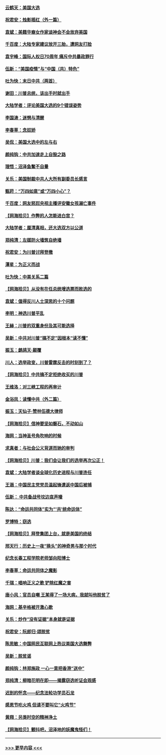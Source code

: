 #### [云鹤天：美国大选](../pages/nsc993/n12615994.md?t=12130851) 
#### [祝君安：烛影摇红（外一篇）](../pages/nsc993/n12615975.md?t=12130851) 
#### [袁斌：美籍华裔女作家谈神会不会放弃美国](../pages/nsc993/n12615263.md?t=12130851) 
#### [千百度：大陆专家建议放开三胎，遭网友打脸](../pages/nsc993/n12614456.md?t=12130851) 
#### [袁宇峰：国际人权日70周年 痛斥中共暴政罪行](../pages/nsc993/n12611965.md?t=12130851) 
#### [伍新：“美国疫情”与“中国（共）特色”](../pages/nsc993/n12611463.md?t=12130851) 
#### [吐为快：末日中共（两首）](../pages/nsc993/n12611461.md?t=12130851) 
#### [谢田：川普总统，该出手时就出手](../pages/nsc993/n12610905.md?t=12130851) 
#### [大陆学者：评论美国大选的9个错误姿势](../pages/nsc993/n12609586.md?t=12130851) 
#### [李国涛：迷惘与清醒](../pages/nsc993/n12607532.md?t=12130851) 
#### [李春草：念奴娇](../pages/nsc993/n12607083.md?t=12130851) 
#### [吴侃：美国大选中的左与右](../pages/nsc993/n12607054.md?t=12130851) 
#### [颜纯钩：中共加速走上自毁之路](../pages/nsc993/n12606473.md?t=12130851) 
#### [理悟：沼泽鱼鳖不自量](../pages/nsc993/n12606454.md?t=12130851) 
#### [关乐：美国制裁中共人大所有副委员长感言](../pages/nsc993/n12606442.md?t=12130851) 
#### [甄莳：“万四如意”或“万四小心”？](../pages/nsc993/n12606091.md?t=12130851) 
#### [千百度：网友怒怼央视主播评安徽女孩溺亡事件](../pages/nsc993/n12605370.md?t=12130851) 
#### [【网海拾贝】作弊的人怎能进白宫？](../pages/nsc993/n12603546.md?t=12130851) 
#### [大陆学者：厘清真相，还大选双方以公道](../pages/nsc993/n12603475.md?t=12130851) 
#### [郑纯清：左媒防火墙筑自绝墙](../pages/nsc993/n12602226.md?t=12130851) 
#### [祝君安：为川普讨拜登檄](../pages/nsc993/n12602199.md?t=12130851) 
#### [潭星：为正义而战](../pages/nsc993/n12600926.md?t=12130851) 
#### [吐为快：中美关系二篇](../pages/nsc993/n12600908.md?t=12130851) 
#### [【网海拾贝】从没有在任总统增选票而败选的](../pages/nsc993/n12600435.md?t=12130851) 
#### [袁斌：值得反川人士深思的十个问题](../pages/nsc993/n12600332.md?t=12130851) 
#### [李明：神选川普平乱](../pages/nsc993/n12599751.md?t=12130851) 
#### [王赫：川普的双重身份及其可能选择](../pages/nsc993/n12599723.md?t=12130851) 
#### [吴新：中共对川普“搞不定”因根本“读不懂”](../pages/nsc993/n12599502.md?t=12130851) 
#### [振玉：鹧鸪天‧颠覆](../pages/nsc993/n12599494.md?t=12130851) 
#### [川人：选举政变，川普雷霆反击的时刻到了？](../pages/nsc993/n12599291.md?t=12130851) 
#### [【网海拾贝】中共搞不定拒绝收买的川普](../pages/nsc993/n12598955.md?t=12130851) 
#### [王维洛：对三峡工程的再审计](../pages/nsc993/n12598436.md?t=12130851) 
#### [金浴凤：读懂中共（外二篇）](../pages/nsc993/n12597943.md?t=12130851) 
#### [振玉：天仙子‧赞林伍德大律师](../pages/nsc993/n12597929.md?t=12130851) 
#### [【网海拾贝】信神要坚如磐石，不动如山](../pages/nsc993/n12597901.md?t=12130851) 
#### [海网：当神圣号角吹响的时候](../pages/nsc993/n12595891.md?t=12130851) 
#### [求真者：与社会公义背道而驰的审判](../pages/nsc993/n12595868.md?t=12130851) 
#### [【网海拾贝】川普：我们会让我们的选举再次公正！](../pages/nsc993/n12594930.md?t=12130851) 
#### [袁斌：大陆学者谈全球化历史进程与川普连任](../pages/nsc993/n12594690.md?t=12130851) 
#### [王涵：中国民主党党员温起锋遣返中国后被捕](../pages/nsc993/n12594540.md?t=12130851) 
#### [伍新： 中共备战号坟边哀声嚎](../pages/nsc993/n12593086.md?t=12130851) 
#### [陈达：“命运共同体”实为“‘共’统命运体”](../pages/nsc993/n12590865.md?t=12130851) 
#### [罗博特：窃选](../pages/nsc993/n12590619.md?t=12130851) 
#### [【网海拾贝】拜登集团上台，就是美国的终结](../pages/nsc993/n12589725.md?t=12130851) 
#### [邢天行：历史上一夜“换头”的神奇男与那个时代](../pages/nsc993/n12589424.md?t=12130851) 
#### [纪念长春工程学院老师邹向阳博士](../pages/nsc993/n12585390.md?t=12130851) 
#### [李春草：命运共同体之魔影](../pages/nsc993/n12585026.md?t=12130851) 
#### [千瑞：唱响正义之歌 铲除红魔之害](../pages/nsc993/n12585002.md?t=12130851) 
#### [唐小风：官员自嘲 王某得了一场大病，我就叫他脱贫了](../pages/nsc993/n12584981.md?t=12130851) 
#### [海网：基辛格被开激心歌](../pages/nsc993/n12584946.md?t=12130851) 
#### [关乐：炒作“没有证据”本身就是证据](../pages/nsc993/n12583146.md?t=12130851) 
#### [祝君安：阮郎归‧颂脱贫](../pages/nsc993/n12583119.md?t=12130851) 
#### [陈思敏：中国网民互联网上热议美国大选舞弊](../pages/nsc993/n12582845.md?t=12130851) 
#### [吴新：脱贫谣](../pages/nsc993/n12580839.md?t=12130851) 
#### [颜纯钩：林郑施政 一心一意把香港“送中”](../pages/nsc993/n12580805.md?t=12130851) 
#### [郑纯清：柳暗花明在即——揭露窃选听证会观感](../pages/nsc993/n12580795.md?t=12130851) 
#### [迟到的怀念——纪念法轮功学员石龙](../pages/nsc993/n12580245.md?t=12130851) 
#### [感恩节吃火鸡  但请不要叫它“火鸡节”](../pages/nsc993/n12580252.md?t=12130851) 
#### [黄翔：另类时空的精神净土](../pages/nsc993/n12578638.md?t=12130851) 
#### [【网海拾贝】颤抖吧，沼泽地的妖魔鬼怪们！](../pages/nsc993/n12578552.md?t=12130851) 

----
#### [ >>> 更早内容 <<< ](../indexes/nsc993-earlier.md)
